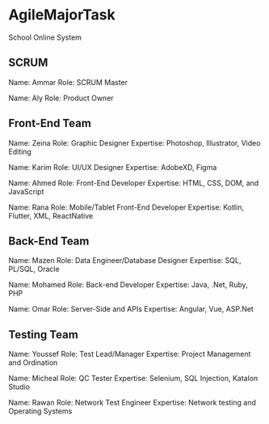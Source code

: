 # AgileMajorTask
School Online System

## SCRUM 
Name: Ammar Role: SCRUM Master

Name: Aly Role: Product Owner

## Front-End Team
Name: Zeina Role: Graphic Designer Expertise: Photoshop, Illustrator, Video Editing

Name: Karim Role: UI/UX Designer Expertise: AdobeXD, Figma

Name: Ahmed Role: Front-End Developer Expertise: HTML, CSS, DOM, and JavaScript

Name: Rana Role: Mobile/Tablet Front-End Developer Expertise: Kotlin, Flutter, XML, ReactNative

## Back-End Team
Name: Mazen Role: Data Engineer/Database Designer Expertise: SQL, PL/SQL, Oracle

Name: Mohamed Role: Back-end Developer Expertise: Java, .Net, Ruby, PHP

Name: Omar Role: Server-Side and APIs Expertise: Angular, Vue, ASP.Net

## Testing Team
Name: Youssef Role: Test Lead/Manager Expertise: Project Management and Ordination

Name: Micheal Role: QC Tester Expertise: Selenium, SQL Injection, Katalon Studio

Name: Rawan Role: Network Test Engineer Expertise: Network testing and Operating Systems

